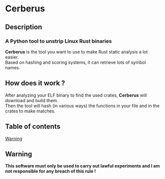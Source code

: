 # Cerberus
## Description
### A Python tool to unstrip Linux Rust binaries
**Cerberus** is the tool you want to use to make Rust static analysis a lot easier.  
Based on hashing and scoring systems, it can retrieve lots of symbol names.
## How does it work ?
After analyzing your ELF binary to find the used crates, **Cerberus** will download and build them.  
Then the tool will hash (in various ways) the functions in your file and in the crates to make matches.  
## Table of contents
[Warning](#warning)  

<a name="warning"/>

## Warning
**This software must only be used to carry out lawful experiments and I am not responsible for any breach of this rule !**  
